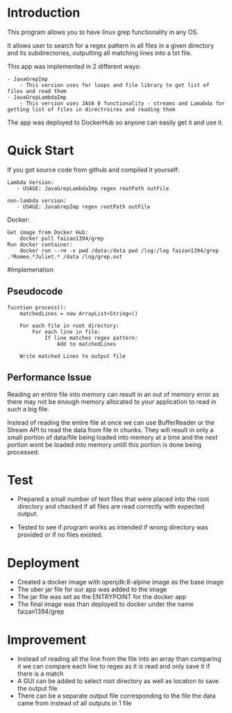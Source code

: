 # Introduction
This program allows you to have linux grep functionality in any OS. 

It allows user to search for a regex pattern in all files in a given directory and its subdirectories, outputting all matching lines into a txt file.

This app was implemented in 2 different ways:

    - JavaGrepImp
        - This version uses for loops and file library to get list of files and read them
    - JavaGrepLambdaImp
        - This version uses JAVA 8 functionality - streams and Lamabda for getting list of files in directroires and reading them

The app was deployed to DockerHub so anyone can easily get it and use it.

# Quick Start
If you got source code from github and compiled it yourself:

    Lambda Version:
       - USAGE: JavaGrepLambdaImp regex rootPath outFile

    non-lambda version:
       - USAGE: JavaGrepImp regex rootPath outFile

Docker:

    Get image from Docker Hub:
        docker pull faizan1394/grep
    Run docker container:
        docker run --rm -v pwd /data:/data pwd /log:/log faizan1394/grep .*Romeo.*Juliet.* /data /log/grep.out

#Implemenation
## Pseudocode
    fucntion process():
        matchedLines = new ArrayList<String>()
        
        For each file in root directory:
            For each line in file:
                If line matches regex pattern:
                    Add to matchedLines
        
        Write matched Lines to output file
    
    

## Performance Issue
Reading an entire file into memory can result in an out of memory error as there may not be enough memory allocated to your application to read in such a big file.

Instead of reading the entire file at once we can use BufferReader or the Stream API to read the data from file in chunks. 
They will result in only a small portion of data/file being loaded into memory at a time and the next portion wont be loaded into memory untill this portion is done being processed.

# Test
- Prepared a small number of text files that were placed into the root directory and checked if all files are read correctly with expected output.

- Tested to see if program works as intended if wrong directory was provided or if no files existed.

# Deployment
- Created a docker image with openjdk:8-alpine image as the base image
- The uber jar file for our app was added to the image
- The jar file was set as the ENTRYPOINT for the docker app
- The final image was than deployed to docker under the name faizan1394/grep

# Improvement
- Instead of reading all the line from the file into an array than comparing it we can compare each line to regex as it is read and only save it if there is a match
- A GUI can be added to select root directory as well as location to save the output file
- There can be a separate output file corresponding to the file the data came from instead of all outputs in 1 file